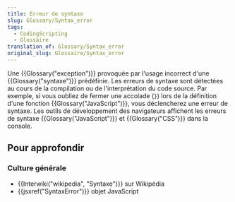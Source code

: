 ```yaml
---
title: Erreur de syntaxe
slug: Glossary/Syntax_error
tags:
  - CodingScripting
  - Glossaire
translation_of: Glossary/Syntax_error
original_slug: Glossaire/Syntax_error
---
```

Une {{Glossary("exception")}} provoquée par l'usage incorrect d'une {{Glossary("syntaxe")}} prédéfinie. Les erreurs de syntaxe sont détectées au cours de la compilation ou de l'interprétation du code source. Par exemple, si vous oubliez de fermer une accolade (`}`) lors de la définition d'une fonction {{Glossary("JavaScript")}}, vous déclencherez une erreur de syntaxe. Les outils de développement des navigateurs affichent les erreurs de syntaxe {{Glossary("JavaScript")}} et {{Glossary("CSS")}} dans la console.

## Pour approfondir

### Culture générale

- {{Interwiki("wikipedia", "Syntaxe")}} sur Wikipédia
- {{jsxref("SyntaxError")}} objet JavaScript
